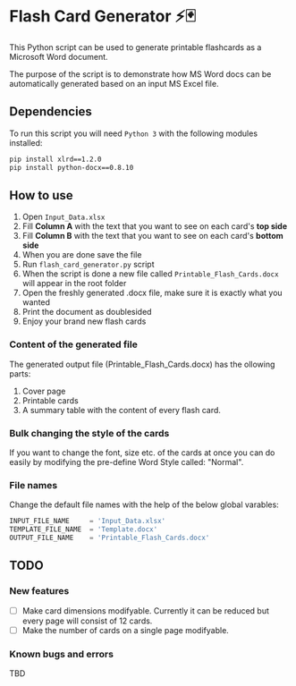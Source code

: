 # Flash Card Generator :zap::black_joker: 

This Python script can be used to generate printable flashcards as a Microsoft Word document.

The purpose of the script is to demonstrate how MS Word docs can be automatically generated based on an input MS Excel file.

## Dependencies

To run this script you will need ```Python 3``` with the following modules installed:

```bash
pip install xlrd==1.2.0
pip install python-docx==0.8.10
```

## How to use

1. Open ```Input_Data.xlsx```
2. Fill **Column A** with the text that you want to see on each card's **top side**
3. Fill **Column B** with the text that you want to see on each card's **bottom side**
4. When you are done save the file
5. Run ```flash_card_generator.py``` script
6. When the script is done a new file called ```Printable_Flash_Cards.docx``` will appear in the root folder
7. Open the freshly generated .docx file, make sure it is exactly what you wanted
8. Print the document as doublesided
9. Enjoy your brand new flash cards 

### Content of the generated file

The generated output file (Printable_Flash_Cards.docx) has the ollowing parts:
1. Cover page
2. Printable cards
3. A summary table with the content of every flash card.

### Bulk changing the style of the cards

If you want to change the font, size etc. of the cards at once you can do easily by modifying the pre-define Word Style called: "Normal".

### File names

Change the default file names with the help of the below global varables:

```python
INPUT_FILE_NAME     = 'Input_Data.xlsx'
TEMPLATE_FILE_NAME  = 'Template.docx'
OUTPUT_FILE_NAME    = 'Printable_Flash_Cards.docx'
```

## TODO

### New features

- [ ] Make card dimensions modifyable. Currently it can be reduced but every page will consist of 12 cards.
- [ ] Make the number of cards on a single page modifyable.

### Known bugs and errors

TBD